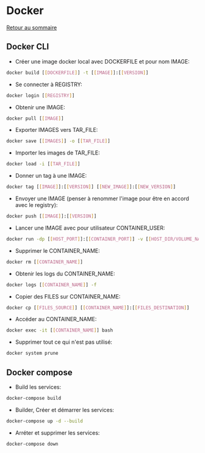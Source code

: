 # Docker

[Retour au sommaire](index.md)

## Docker CLI
- Créer une image docker local avec DOCKERFILE et pour nom IMAGE:
```bash
docker build [[DOCKERFILE]] -t [[IMAGE]]:[[VERSION]]
```
- Se connecter à REGISTRY:
```bash
docker login [[REGISTRY]]
```
- Obtenir une IMAGE:
```bash
docker pull [[IMAGE]]
```
- Exporter IMAGES vers TAR_FILE:
```bash
docker save [[IMAGES]] -o [[TAR_FILE]]
```
- Importer les images de TAR_FILE:
```bash
docker load -i [[TAR_FILE]]
```
- Donner un tag à une IMAGE:
```bash
docker tag [[IMAGE]]:[[VERSION]] [[NEW_IMAGE]]:[[NEW_VERSION]]
```
- Envoyer une IMAGE (penser à renommer l'image pour être en accord avec le registry):
```bash
docker push [[IMAGE]]:[[VERSION]]
```
- Lancer une IMAGE avec pour utilisateur CONTAINER_USER:
```bash
docker run -dp [[HOST_PORT]]:[[CONTAINER_PORT]] -v [[HOST_DIR/VOLUME_NAME]]:[[CONTAINER_DIR]] --network [[CONTAINER_NETWORK]] -u [[CONTAINER_USER]]:[[CONTAINER_GROUP]] --name [[CONTAINER_NAME]] --restart unless-stopped [[IMAGE]]:[[VERSION]]
```
- Supprimer le CONTAINER_NAME:
```bash
docker rm [[CONTAINER_NAME]]
```
- Obtenir les logs du CONTAINER_NAME:
```bash
docker logs [[CONTAINER_NAME]] -f
```
- Copier des FILES sur CONTAINER_NAME:
```bash
docker cp [[FILES_SOURCE]] [[CONTAINER_NAME]]:[[FILES_DESTINATION]]
```
- Accéder au CONTAINER_NAME:
```bash
docker exec -it [[CONTAINER_NAME]] bash
```
- Supprimer tout ce qui n'est pas utilisé:
```bash
docker system prune
```

## Docker compose
- Build les services:
```bash
docker-compose build
```
- Builder, Créer et démarrer les services:
```bash
docker-compose up -d --build
```
- Arréter et supprimer les services:
```bash
docker-compose down
```
